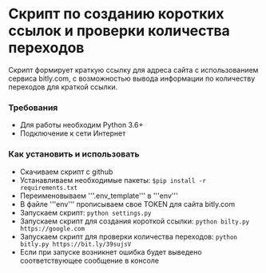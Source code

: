 # Скрипт по созданию коротких ссылок и проверки количества переходов
Скрипт формирует краткую ссылку для адреса сайта с использованием сервиса bitly.com, с возможностью вывода информации по количеству переходов для краткой ссылки.


### Требования
- Для работы необходим Python 3.6+
- Подключение к сети Интернет

### Как установить и использовать
- Скачиваем скрипт с github
- Устанавливаем необходимые пакеты: ```$pip install -r requirements.txt```
- Переименовываем '''.env_template''' в '''env'''
- В файле '''env''' прописываем свое TOKEN для сайта bitly.com 
- Запускаем скрипт:  ```python settings.py```
- Запускаем скрипт для создания короткой ссылки:  ```python bilty.py https://google.com``` 
- Запускаем скрипт для проверки количества переходов: ```python bitly.py https://bit.ly/39sujsV```
- Если при запуске возникнет ошибка будет выведено соответствующее сообщение в консоле